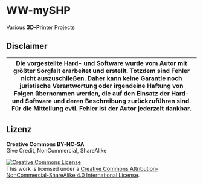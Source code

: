 # WW-mySHP
 Various <b>3D-P</b>rinter Projects


 ## Disclaimer

 |Die vorgestellte Hard- und Software wurde vom Autor mit größter Sorgfalt erarbeitet und erstellt. Totzdem sind Fehler nicht auszuschließen. Daher kann keine Garantie noch juristische Verantwortung oder irgendeine Haftung von Folgen übernommen werden, die auf den Einsatz der Hard- und Software und deren Beschreibung zurückzuführen sind. Für die Mitteilung evtl. Fehler ist der Autor jederzeit dankbar.|
 |---|

 ## Lizenz

 **Creative Commons BY-NC-SA**<br>
 Give Credit, NonCommercial, ShareAlike

 <a rel="license" href="http://creativecommons.org/licenses/by-nc-sa/4.0/"><img alt="Creative Commons License" style="border-width:0" src="https://i.creativecommons.org/l/by-nc-sa/4.0/88x31.png" /></a><br />This work is licensed under a <a rel="license" href="http://creativecommons.org/licenses/by-nc-sa/4.0/">Creative Commons Attribution-NonCommercial-ShareAlike 4.0 International License</a>.
